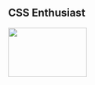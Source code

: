 ## CSS Enthusiast
<img align="center" src="https://media1.tenor.com/images/d34fa062391dcf1ccce5c5c80420e60e/tenor.gif" width="160" height="100" />
<!--
**alicianunex/alicianunex** is a ✨ _special_ ✨ repository because its `README.md` (this file) appears on your GitHub profile.
